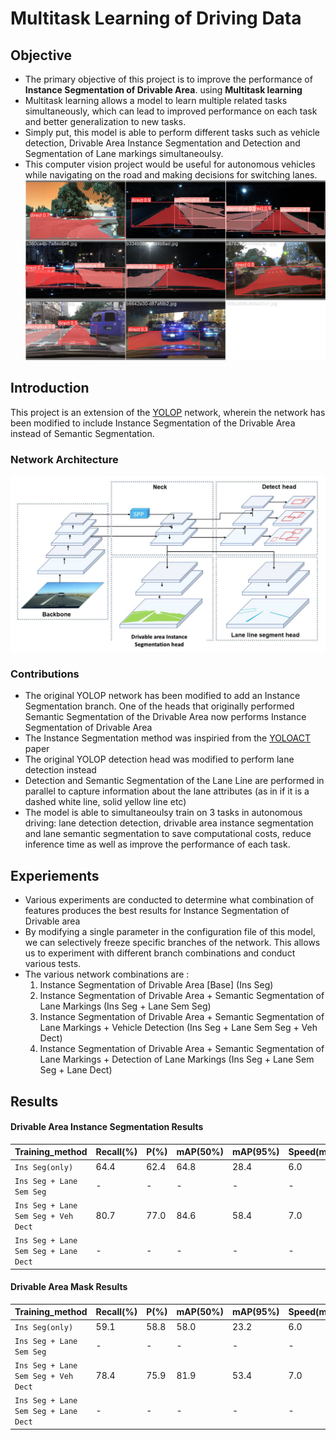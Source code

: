 <div align="left">  

# Multitask Learning of Driving Data

## Objective 
- The primary objective of this project is to improve the performance of <b>Instance Segmentation of Drivable Area</b>. using <b>Multitask learning</b><br/>
- Multitask learning allows a model to learn multiple related tasks simultaneously, which can lead to improved performance on each task and better generalization to new tasks.
- Simply put, this model is able to perform different tasks such as vehicle detection, Drivable Area Instance Segmentation and Detection and Segmentation of Lane markings simultaneoulsy.<br/>
- This computer vision project would be useful for autonomous vehicles while navigating on the road and making decisions for switching lanes.
![output](output/Ins+vehicle_det+lane_seg.jpg)

## Introduction
 This project is an extension of the [YOLOP](https://github.com/hustvl/YOLOP) network, wherein the network has been modified to include Instance Segmentation of the Drivable Area instead of Semantic Segmentation.

### Network Architecture 
![network](output/network.png)

### Contributions
- The original YOLOP network has been modified to add an Instance Segmentation branch. One of the heads that originally performed Semantic Segmentation of the Drivable Area now performs Instance Segmentation of Drivable Area
- The Instance Segmentation method was inspiried from the [YOLOACT](arXiv:1904.02689 ) paper
- The original YOLOP detection head was modified to perform lane detection instead
- Detection and Semantic Segmentation of the Lane Line are performed in parallel to capture information about the lane attributes (as in if it is a dashed white line, solid yellow line etc)
- The model is able to simultaneoulsy train on 3 tasks  in autonomous driving: lane detection detection, drivable area instance segmentation and lane semantic segmentation to save computational costs, reduce inference time as well as improve the performance of each task. 

## Experiements
- Various experiments are conducted to determine what combination of features produces the best results for Instance Segmentation of Drivable area
- By modifying a single parameter in the configuration file of this model, we can selectively freeze specific branches of the network. This allows us to experiment with different branch combinations and conduct various tests.
- The various network combinations are :
    1. Instance Segmentation of Drivable Area [Base] (Ins Seg)
    1. Instance Segmentation of Drivable Area + Semantic Segmentation of Lane Markings (Ins Seg + Lane Sem Seg)
    1. Instance Segmentation of Drivable Area + Semantic Segmentation of Lane Markings + Vehicle Detection (Ins Seg + Lane Sem Seg + Veh Dect)
    1. Instance Segmentation of Drivable Area + Semantic Segmentation of Lane Markings + Detection of Lane Markings (Ins Seg + Lane Sem Seg + Lane Dect)

## Results

#### Drivable Area Instance Segmentation Results

| Training_method                      | Recall(%) |  P(%) | mAP(50%)| mAP(95%) | Speed(ms/frame) |
| ---------------                      | --------- | ----- | ------- | ---------| --------------- |
| `Ins Seg(only)`                      | 64.4      | 62.4  | 64.8    | 28.4     | 6.0             |
| `Ins Seg + Lane Sem Seg`             | -         | -     | -       | -        | -               |
| `Ins Seg + Lane Sem Seg + Veh Dect`  | 80.7      | 77.0  | 84.6    | 58.4     | 7.0             |
| `Ins Seg + Lane Sem Seg + Lane Dect` | -         | -     | -       | -        | -               |

#### Drivable Area Mask Results

| Training_method                      | Recall(%) |  P(%) | mAP(50%)| mAP(95%) | Speed(ms/frame) |
| ---------------                      | --------- | ----- | ------- | ---------| --------------- |
| `Ins Seg(only)`                      | 59.1      | 58.8  | 58.0    | 23.2     | 6.0             |
| `Ins Seg + Lane Sem Seg`             | -         | -     | -       | -        | -               |
| `Ins Seg + Lane Sem Seg + Veh Dect`  | 78.4      | 75.9  | 81.9    | 53.4     | 7.0             |
| `Ins Seg + Lane Sem Seg + Lane Dect` | -         | -     | -       | -        | -               |

